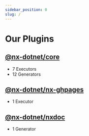 ```yaml
---
sidebar_position: 0
slug: /
---
```


# Our Plugins

## [@nx-dotnet/core](./core)

- 7 Executors
- 12 Generators

## [@nx-dotnet/nx-ghpages](./nx-ghpages)

- 1 Executor

## [@nx-dotnet/nxdoc](./nxdoc)

- 1 Generator
